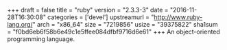 +++
draft = false
title = "ruby"
version = "2.3.3-3"
date = "2016-11-28T16:30:08"
categories = ['devel']
upstreamurl = "http://www.ruby-lang.org/"
arch = "x86_64"
size = "7219856"
usize = "39375822"
sha1sum = "f0bd6eb6f58b6e49c1e5ffee084dfbf9716d6e61"
+++
An object-oriented programming language.